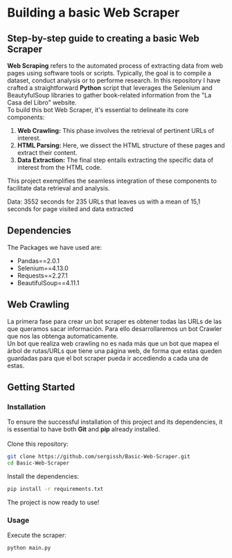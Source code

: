 # Building a basic Web Scraper

## Step-by-step guide to creating a basic Web Scraper

<b>Web Scraping</b> refers to the automated process of extracting data from web pages using software tools or scripts. Typically, the goal is to compile a dataset, conduct analysis or to performe research.
In this repository I have crafted a straightforward <b>Python</b> script that leverages the Selenium and BeautyfulSoup libraries to gather book-related information from the "La Casa del Libro" website. 
</br>
To build this bot Web Scraper, it's essential to delineate its core components:
1. <b>Web Crawling:</b> This phase involves the retrieval of pertinent URLs of interest.
2. <b>HTML Parsing:</b> Here, we dissect the HTML structure of these pages and extract their content.
3. <b>Data Extraction:</b> The final step entails extracting the specific data of interest from the HTML code.

This project exemplifies the seamless integration of these components to facilitate data retrieval and analysis.


Data: 3552 seconds for 235 URLs that leaves us with a mean of 15,1 seconds for page visited and data extracted

## Dependencies
The Packages we have used are:
- Pandas==2.0.1
- Selenium==4.13.0
- Requests==2.27.1
- BeautifulSoup==4.11.1

## Web Crawling
La primera fase para crear un bot scraper es obtener todas las URLs de las que queramos sacar información. Para ello desarrollaremos un bot Crawler que nos las obtenga automaticamente. </br>
Un bot que realiza web crawling no es nada más que un bot que mapea el árbol de rutas/URLs que tiene una página web, de forma que estas queden guardadas para que el bot scraper pueda ir accediendo a cada una de estas. 


## Getting Started
### Installation
To ensure the successful installation of this project and its dependencies, it is essential to have both <b>Git</b> and <b>pip</b> already installed.
</br></br>
Clone this repository:
```bash
git clone https://github.com/sergissh/Basic-Web-Scraper.git
cd Basic-Web-Scraper
```
Install the dependencies:
```bash
pip install -r requirements.txt
```
The project is now ready to use!

### Usage
Execute the scraper:
```bash
python main.py
```
